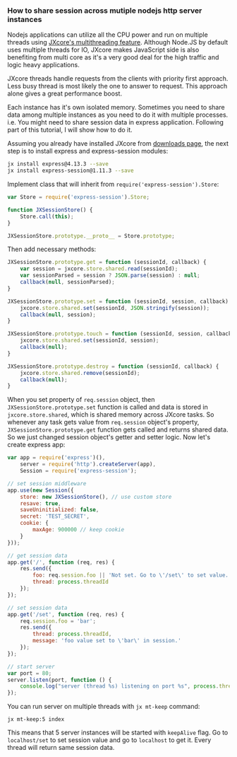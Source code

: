 ### How to share session across mutiple nodejs http server instances

Nodejs applications can utilize all the CPU power and run on multiple threads using [JXcore's multithreading feature](http://jxcore.com/multithreaded-javascript-tasks/). Although Node.JS by default uses multiple threads for IO, JXcore makes JavaScript side is also benefiting from multi core as it's a very good deal for the high traffic and logic heavy applications. 

JXcore threads handle requests from the clients with priority first approach. Less busy thread is most likely the one to answer to request. This approach alone gives a great performance boost.

Each instance has it's own isolated memory. Sometimes you need to share data among multiple instances as you need to do it with multiple processes. i.e. You might need to share session data in express application. Following part of this tutorial, I will show how to do it.

Assuming you already have installed JXcore from [downloads page](http://jxcore.com/downloads), the next step is to install express and express-session modules:

```bash
jx install express@4.13.3 --save
jx install express-session@1.11.3 --save
```

Implement class that will inherit from `require('express-session').Store`:

```javascript
var Store = require('express-session').Store;

function JXSessionStore() {
    Store.call(this);
}

JXSessionStore.prototype.__proto__ = Store.prototype;
```

Then add necessary methods:

```javascript
JXSessionStore.prototype.get = function (sessionId, callback) {
    var session = jxcore.store.shared.read(sessionId);
    var sessionParsed = session ? JSON.parse(session) : null;
    callback(null, sessionParsed);
}

JXSessionStore.prototype.set = function (sessionId, session, callback) {
    jxcore.store.shared.set(sessionId, JSON.stringify(session));
    callback(null, session);
}

JXSessionStore.prototype.touch = function (sessionId, session, callback) {
    jxcore.store.shared.set(sessionId, session);
    callback(null);
}

JXSessionStore.prototype.destroy = function (sessionId, callback) {
    jxcore.store.shared.remove(sessionId);
    callback(null);
}
```

When you set property of `req.session` object, then `JXSessionStore.prototype.set` function is called and data is stored in `jxcore.store.shared`, which is shared memory across JXcore tasks. So whenever any task gets value from `req.session` object's property, `JXSessionStore.prototype.get` function gets called and returns shared data. So we just changed session object's getter and setter logic. Now let's create express app:

```javascript
var app = require('express')(),
    server = require('http').createServer(app),
    Session = require('express-session');

// set session middleware
app.use(new Session({
    store: new JXSessionStore(), // use custom store
    resave: true,
    saveUninitialized: false,
    secret: 'TEST_SECRET',
    cookie: {
        maxAge: 900000 // keep cookie
    }
}));

// get session data
app.get('/', function (req, res) {
    res.send({
        foo: req.session.foo || 'Not set. Go to \'/set\' to set value.',
        thread: process.threadId
    });
});

// set session data
app.get('/set', function (req, res) {
    req.session.foo = 'bar';
    res.send({
        thread: process.threadId,
        message: 'foo value set to \'bar\' in session.'
    });
});

// start server
var port = 80;
server.listen(port, function () {
    console.log("server (thread %s) listening on port %s", process.threadId, port);
});
```

You can run server on multiple threads with `jx mt-keep` command:

    jx mt-keep:5 index

This means that 5 server instances will be started with `keepAlive` flag. Go to `localhost/set` to set session value and go to `localhost` to get it. Every thread will return same session data.

